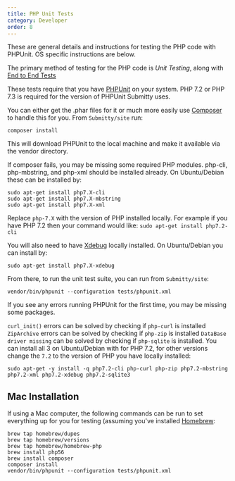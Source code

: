 ```yaml
---
title: PHP Unit Tests
category: Developer
order: 8
---
```


These are general details and instructions for testing the PHP code
with PHPUnit. OS specific instructions are below.

The primary method of testing for the PHP code is _Unit Testing_, along
with [End to End Tests](end_to_end_tests)

These tests require that you have
[PHPUnit](https://phpunit.de/) on your system. PHP 7.2 or PHP 7.3 is 
required for the version of PHPUnit Submitty uses.

You can either get the .phar files for it or much more easily use
[Composer](https://getcomposer.org/) to handle this for you. From 
`Submitty/site` run:

```
composer install
```

This will download PHPUnit to the local machine
and make it available via the vendor directory.

If composer fails, you may be missing some required PHP modules.
php-cli, php-mbstring, and php-xml should be installed already. 
On Ubuntu/Debian these can be installed by:
```
sudo apt-get install php7.X-cli
sudo apt-get install php7.X-mbstring
sudo apt-get install php7.X-xml
```
Replace `php-7.X` with the version of PHP installed locally. For example
if you have PHP 7.2 then your command would like: `sudo apt-get install php7.2-cli`

You will also need to have [Xdebug](https://xdebug.org/) locally installed.
On Ubuntu/Debian you can install by:
```
sudo apt-get install php7.X-xdebug
``` 

From there, to run the unit test suite, you can run from `Submitty/site`:

```
vendor/bin/phpunit --configuration tests/phpunit.xml
```
If you see any errors running PHPUnit for the first time, you may be 
missing some packages. 

`curl_init()` errors can be solved by checking if `php-curl` is installed
`ZipArchive` errors can be solved by checking if `php-zip` is installed
`DataBase driver missing` can be solved by checking if `php-sqlite` is installed.
You can install all 3 on Ubuntu/Debian with for PHP 7.2, for other versions
change the `7.2` to the version of PHP you have locally installed:
```
sudo apt-get -y install -q php7.2-cli php-curl php-zip php7.2-mbstring php7.2-xml php7.2-xdebug php7.2-sqlite3
```
## Mac Installation

If using a Mac computer, the following commands can be run to set
everything up for you for testing (assuming you've installed
[Homebrew](https://brew.sh/):

```
brew tap homebrew/dupes
brew tap homebrew/versions
brew tap homebrew/homebrew-php
brew install php56
brew install composer
composer install
vendor/bin/phpunit --configuration tests/phpunit.xml
```
